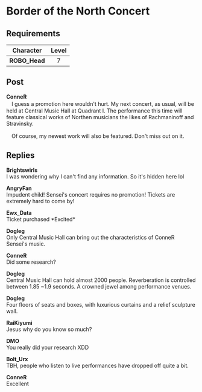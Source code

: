 # Border of the North Concert
## Requirements
|  Character  |Level|
|-------------|:---:|
|**ROBO_Head**|  7  |

## Post
**ConneR**<br>
　I guess a promotion here wouldn't hurt. My next concert, as usual, will be held at Central Music Hall at Quadrant I. The performance this time will feature classical works of Northen musicians the likes of Rachmaninoff and Stravinsky.

　Of course, my newest work will also be featured. Don't miss out on it. 
## Replies
**Brightswirls**<br>
I was wondering why I can't find any information. So it's hidden here lol

**AngryFan**<br>
Impudent child! Sensei's concert requires no promotion! Tickets are extremely hard to come by!

**Ewx_Data**<br>
Ticket purchased \*Excited\*

**Dogleg**<br>
Only Central Music Hall can bring out the characteristics of ConneR Sensei's music.

**ConneR**<br>
Did some research?

**Dogleg**<br>
Central Music Hall can hold almost 2000 people. Reverberation is controlled between 1.85 \~1.9 seconds. A crowned jewel among performance venues.  

**Dogleg**<br>
Four floors of seats and boxes, with luxurious curtains and a relief sculpture wall.

**RaiKiyumi**<br>
Jesus why do you know so much?

**DMO**<br>
You really did your research XDD

**Bolt_Urx**<br>
TBH, people who listen to live performances have dropped off quite a bit.

**ConneR**<br>
Excellent

